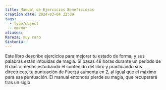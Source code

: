 ```yaml
---
title: Manual de Ejercicios Beneficiosos
creation date: 2024-03-04 22:09
tags:
  - type/object
  - om/mar
aliases: 
Rareza: muy raro
Sintonía:
---
```

Este libro describe ejercicios para mejorar tu estado de forma, y sus palabras están imbuidas de magia. Si pasas 48 horas durante un período de 6 días o menos estudiando el contenido del libro y practicando sus directrices, tu puntuación de Fuerza aumenta en 2, al igual que el máximo para esa puntuación. El manual entonces pierde su magia, que recuperará tras un siglo